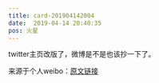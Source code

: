 ```yaml
---
title: card-201904142004
date:  2019-04-14 20:40:35
pos: 火星
---
```

twitter主页改版了，微博是不是也该抄一下了。 

来源于个人weibo：[原文链接](https://m.weibo.cn/status/HpCVVBr6c?mblogid=HpCVVBr6c)